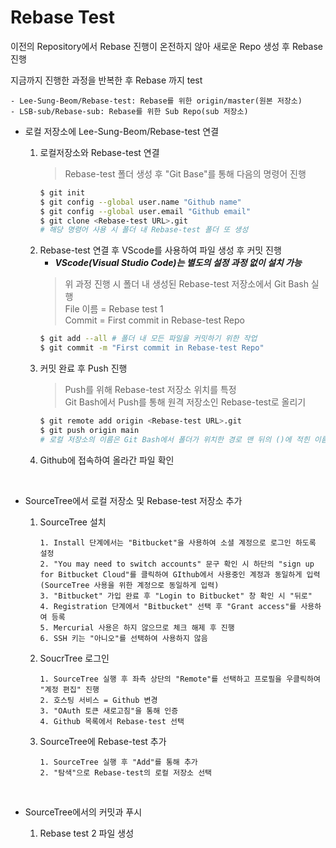 # Rebase Test

이전의 Repository에서 Rebase 진행이 온전하지 않아 새로운 Repo 생성 후 Rebase 진행

지금까지 진행한 과정을 반복한 후 Rebase 까지 test

    - Lee-Sung-Beom/Rebase-test: Rebase를 위한 origin/master(원본 저장소)
    - LSB-sub/Rebase-sub: Rebase를 위한 Sub Repo(sub 저장소)

- 로컬 저장소에 Lee-Sung-Beom/Rebase-test 연결

    1. 로컬저장소와 Rebase-test 연결
        > Rebase-test 폴더 생성 후 "Git Base"를 통해 다음의 명령어 진행
        ```sh
        $ git init
        $ git config --global user.name "Github name"
        $ git config --global user.email "Github email"
        $ git clone <Rebase-test URL>.git  
        # 해당 명령어 사용 시 폴더 내 Rebase-test 폴더 또 생성
        ```
    2. Rebase-test 연결 후 VScode를 사용하여 파일 생성 후 커밋 진행  
        - **_VScode(Visual Studio Code)는 별도의 설정 과정 없이 설치 가능_**
        > 위 과정 진행 시 폴더 내 생성된 Rebase-test 저장소에서 Git Bash 실행  
        > File 이름 = Rebase test 1  
        > Commit = First commit in Rebase-test Repo
        ```sh
        $ git add --all # 폴더 내 모든 파일을 커밋하기 위한 작업
        $ git commit -m "First commit in Rebase-test Repo"
        ```
    3. 커밋 완료 후 Push 진행
        > Push를 위해 Rebase-test 저장소 위치를 특정  
        > Git Bash에서 Push를 통해 원격 저장소인 Rebase-test로 올리기
        ```sh
        $ git remote add origin <Rebase-test URL>.git
        $ git push origin main  
        # 로컬 저장소의 이름은 Git Bash에서 폴더가 위치한 경로 맨 뒤의 ()에 적힌 이름으로 확인 가능
        ```
    4. Github에 접속하여 올라간 파일 확인  
<br>

- SourceTree에서 로컬 저장소 및 Rebase-test 저장소 추가  

    1. SourceTree 설치  
        ```
        1. Install 단계에서는 "Bitbucket"을 사용하여 소셜 계정으로 로그인 하도록 설정  
        2. "You may need to switch accounts" 문구 확인 시 하단의 "sign up for Bitbucket Cloud"를 클릭하여 GIthub에서 사용중인 계정과 동일하게 입력  
        (SourceTree 사용을 위한 계정으로 동일하게 입력)  
        3. "Bitbucket" 가입 완료 후 "Login to Bitbucket" 창 확인 시 "뒤로"  
        4. Registration 단계에서 "Bitbucket" 선택 후 "Grant access"를 사용하여 등록  
        5. Mercurial 사용은 하지 않으므로 체크 해제 후 진행  
        6. SSH 키는 "아니오"를 선택하여 사용하지 않음
        ```
    2. SoucrTree 로그인
        ```
        1. SourceTree 실행 후 좌측 상단의 "Remote"를 선택하고 프로필을 우클릭하여 "계정 편집" 진행  
        2. 호스팅 서비스 = Github 변경  
        3. "OAuth 토큰 새로고침"을 통해 인증  
        4. Github 목록에서 Rebase-test 선택
        ```
    3. SourceTree에 Rebase-test 추가
        ```
        1. SourceTree 실행 후 "Add"를 통해 추가  
        2. "탐색"으로 Rebase-test의 로컬 저장소 선택  
        ```
<br>

- SourceTree에서의 커밋과 푸시  

    1. Rebase test 2 파일 생성  
    
